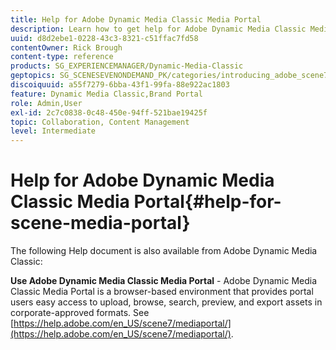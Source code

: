 ```yaml
---
title: Help for Adobe Dynamic Media Classic Media Portal
description: Learn how to get help for Adobe Dynamic Media Classic Media Portal.
uuid: d8d2ebe1-0228-43c3-8321-c51ffac7fd58
contentOwner: Rick Brough
content-type: reference
products: SG_EXPERIENCEMANAGER/Dynamic-Media-Classic
geptopics: SG_SCENESEVENONDEMAND_PK/categories/introducing_adobe_scene7
discoiquuid: a55f7279-6bba-43f1-99fa-88e922ac1803
feature: Dynamic Media Classic,Brand Portal
role: Admin,User
exl-id: 2c7c0838-0c48-450e-94ff-521bae19425f
topic: Collaboration, Content Management
level: Intermediate
---
```

# Help for Adobe Dynamic Media Classic Media Portal{#help-for-scene-media-portal}

The following Help document is also available from Adobe Dynamic Media Classic:

**Use Adobe Dynamic Media Classic Media Portal** - Adobe Dynamic Media Classic Media Portal is a browser-based environment that provides portal users easy access to upload, browse, search, preview, and export assets in corporate-approved formats. See [https://help.adobe.com/en_US/scene7/mediaportal/](https://help.adobe.com/en_US/scene7/mediaportal/).

<!-- Is this topic still needed? -rb 04/22/21
 used to point to www.adobe.com/go/learn_sc7_mediaportalusing_en and http://help.adobe.com/en_US/scene7/mediaportal/-->